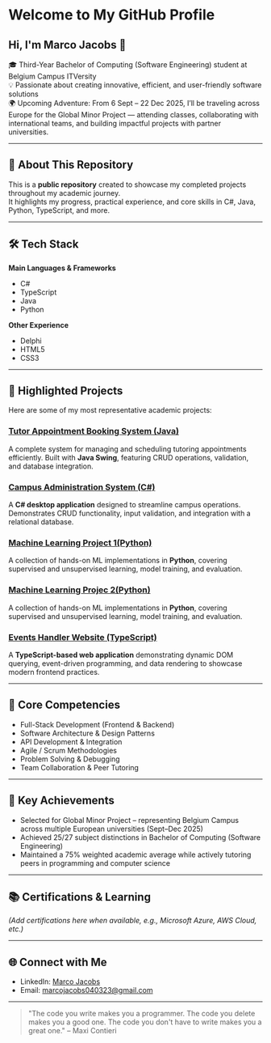 # Welcome to My GitHub Profile  

## Hi, I'm Marco Jacobs 🚀  

🎓 Third-Year Bachelor of Computing (Software Engineering) student at Belgium Campus ITVersity  
💡 Passionate about creating innovative, efficient, and user-friendly software solutions  
🌍 Upcoming Adventure: From 6 Sept – 22 Dec 2025, I’ll be traveling across Europe for the Global Minor Project — attending classes, collaborating with international teams, and building impactful projects with partner universities.  

---

## 📂 About This Repository  

This is a **public repository** created to showcase my completed projects throughout my academic journey.  
It highlights my progress, practical experience, and core skills in C#, Java, Python, TypeScript, and more.  

---

## 🛠 Tech Stack  

**Main Languages & Frameworks**  
- C#  
- TypeScript  
- Java  
- Python  

**Other Experience**  
- Delphi  
- HTML5  
- CSS3  

---

## 🚀 Highlighted Projects  

Here are some of my most representative academic projects:  

### [Tutor Appointment Booking System (Java)](https://github.com/MarcoJacobs040323/Tutor-appointment-booking-system---Java)  
A complete system for managing and scheduling tutoring appointments efficiently. Built with **Java Swing**, featuring CRUD operations, validation, and database integration.  

### [Campus Administration System (C#)](https://github.com/MarcoJacobs040323/Campus-Administartion-System---C-Sharp)  
A **C# desktop application** designed to streamline campus operations. Demonstrates CRUD functionality, input validation, and integration with a relational database.  

### [Machine Learning Project 1(Python)](https://github.com/YourUsername/machine-learning)  
A collection of hands-on ML implementations in **Python**, covering supervised and unsupervised learning, model training, and evaluation.  

### [Machine Learning Projec 2(Python)](https://github.com/YourUsername/machine-learning)  
A collection of hands-on ML implementations in **Python**, covering supervised and unsupervised learning, model training, and evaluation. 

### [Events Handler Website (TypeScript)](https://github.com/MarcoJacobs040323/Events-handler-website---Typescript)  
A **TypeScript-based web application** demonstrating dynamic DOM querying, event-driven programming, and data rendering to showcase modern frontend practices.  

---

## 🧠 Core Competencies  

- Full-Stack Development (Frontend & Backend)  
- Software Architecture & Design Patterns  
- API Development & Integration  
- Agile / Scrum Methodologies  
- Problem Solving & Debugging  
- Team Collaboration & Peer Tutoring  

---

## 🏅 Key Achievements  

- Selected for Global Minor Project – representing Belgium Campus across multiple European universities (Sept–Dec 2025)  
- Achieved 25/27 subject distinctions in Bachelor of Computing (Software Engineering)  
- Maintained a 75% weighted academic average while actively tutoring peers in programming and computer science  

---

## 📚 Certifications & Learning  

*(Add certifications here when available, e.g., Microsoft Azure, AWS Cloud, etc.)*  

---

## 🌐 Connect with Me  

- LinkedIn: [Marco Jacobs](https://www.linkedin.com/in/marco-jacobs-572b46329/)
- Email: [marcojacobs040323@gmail.com](mailto:marcojacobs040323@gmail.com)
---

> "The code you write makes you a programmer. The code you delete makes you a good one. The code you don't have to write makes you a great one." – Maxi Contieri  

